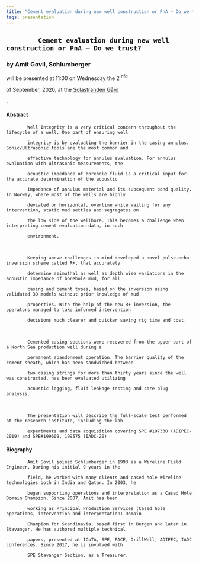 ```yaml
---
title: "Cement evaluation during new well construction or PnA – Do we trust? (Amit Govil, Schlumberger)"
tags: presentation
---
```



      
<h2>


            Cement evaluation during new well construction or PnA – Do we trust?

      
</h2>





      
<h3>
by Amit Govil, Schlumberger
</h3>





      
<p>
will be presented at 11:00 on Wednesday the 2
<sup>
nfd
</sup>

 of September, 2020, at the 
<a href="http://www.solastrandengaard.no">
Solastranden Gård
</a>

.
</p>





      
<h4>
Abstract
</h4>



      
<p>


            Well Integrity is a very critical concern throughout the lifecycle of a well. One part of ensuring well

            integrity is by evaluating the barrier in the casing annulus. Sonic/Ultrasonic tools are the most common and

            effective technology for annulus evaluation. For annulus evaluation with ultrasonic measurements, the

            acoustic impedance of borehole fluid is a critical input for the accurate determination of the acoustic

            impedance of annulus material and its subsequent bond quality. In Norway, where most of the wells are highly

            deviated or horizontal, overtime while waiting for any intervention, static mud settles and segregates on

            the low side of the wellbore. This becomes a challenge when interpreting cement evaluation data, in such

            environment.

            
<br>


            Keeping above challenges in mind developed a novel pulse-echo inversion scheme called R+, that accurately

            determine azimuthal as well as depth wise variations in the acoustic impedance of borehole mud, for all

            casing and cement types, based on the inversion using validated 3D models without prior knowledge of mud

            properties. With the help of the new R+ inversion, the operators managed to take informed intervention

            decisions much clearer and quicker saving rig time and cost.

            
<br>


            Cemented casing sections were recovered from the upper part of a North Sea production well during a

            permanent abandonment operation. The barrier quality of the cement sheath, which has been sandwiched between

            two casing strings for more than thirty years since the well was constructed, has been evaluated utilizing

            acoustic logging, fluid leakage testing and core plug analysis.

            
<br>


            The presentation will describe the full-scale test performed at the research institute, including the lab

            experiments and data acquisition covering SPE #197338 (ADIPEC-2019) and SPE#199609, 199575 (IADC-20)

      
</p>



      
<h4>
Biography
</h4>



      
<p>


            Amit Govil joined Schlumberger in 1993 as a Wireline Field Engineer. During his initial 9 years in the

            field, he worked with many clients and cased hole Wireline technologies both in India and Qatar. In 2003, he

            began supporting operations and interpretation as a Cased Hole Domain Champion. Since 2007, Amit has been

            working as Principal Production Services (Cased hole operations, intervention and interpretation) Domain

            Champion for Scandinavia, based first in Bergen and later in Stavanger. He has authored multiple technical

            papers, presented at ICoTA, SPE, PACE, DrillWell, ADIPEC, IADC conferences. Since 2017, he is involved with

            SPE Stavanger Section, as a Treasurer.

      
</p>












